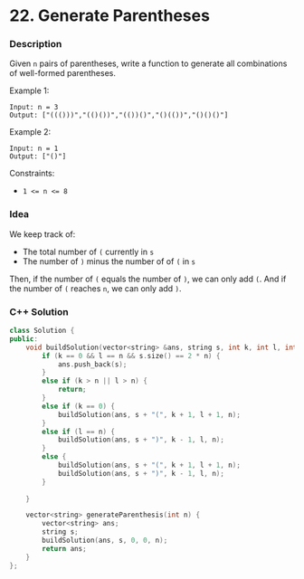 # 22. Generate Parentheses

### Description

Given `n` pairs of parentheses, write a function to generate all combinations of well-formed parentheses.
 
Example 1:
```
Input: n = 3
Output: ["((()))","(()())","(())()","()(())","()()()"]
```

Example 2:
```
Input: n = 1
Output: ["()"]
```

Constraints:
- `1 <= n <= 8`

### Idea

We keep track of:
- The total number of `(` currently in `s`
- The number of `)` minus the number of of `(` in `s`

Then, if the number of `(` equals the number of `)`, we can only add `(`. And if the number of `(` reaches `n`, we can only add `)`.  

### C++ Solution

```cpp
class Solution {
public:
    void buildSolution(vector<string> &ans, string s, int k, int l, int n) {
        if (k == 0 && l == n && s.size() == 2 * n) {
            ans.push_back(s);
        }
        else if (k > n || l > n) {
            return;
        }
        else if (k == 0) {
            buildSolution(ans, s + "(", k + 1, l + 1, n);
        }
        else if (l == n) {
            buildSolution(ans, s + ")", k - 1, l, n);
        }
        else {
            buildSolution(ans, s + "(", k + 1, l + 1, n);
            buildSolution(ans, s + ")", k - 1, l, n);
        }
        
    }

    vector<string> generateParenthesis(int n) {
        vector<string> ans;
        string s;
        buildSolution(ans, s, 0, 0, n);
        return ans;
    }
};
```
